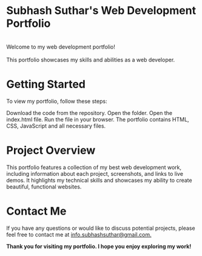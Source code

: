 <h1>Subhash Suthar's Web Development Portfolio</h1> <br>
Welcome to my web development portfolio! <br><br>This portfolio showcases my skills and abilities as a web developer.

<h1>Getting Started</h1>
To view my portfolio, follow these steps:

Download the code from the repository.
Open the folder.
Open the index.html file.
Run the file in your browser.
The portfolio contains HTML, CSS, JavaScript and all necessary files.

<h1>Project Overview</h1>
This portfolio features a collection of my best web development work, including information about each project, screenshots, and links to live demos. It highlights my technical skills and showcases my ability to create beautiful, functional websites.

<h1>Contact Me</h1>
If you have any questions or would like to discuss potential projects, please feel free to contact me at <a href="https://https://info-subhash.carrd.co/">info.subhashsuthar@gmail.com.</a>

<b>Thank you for visiting my portfolio. I hope you enjoy exploring my work!</b>

